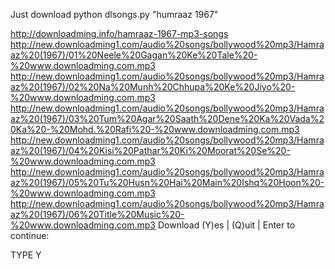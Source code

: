 Just download 
python dlsongs.py  "humraaz 1967"

http://downloadming.info/hamraaz-1967-mp3-songs
        http://new.downloadming1.com/audio%20songs/bollywood%20mp3/Hamraaz%20(1967)/01%20Neele%20Gagan%20Ke%20Tale%20-%20www.downloadming.com.mp3
        http://new.downloadming1.com/audio%20songs/bollywood%20mp3/Hamraaz%20(1967)/02%20Na%20Munh%20Chhupa%20Ke%20Jiyo%20-%20www.downloadming.com.mp3
        http://new.downloadming1.com/audio%20songs/bollywood%20mp3/Hamraaz%20(1967)/03%20Tum%20Agar%20Saath%20Dene%20Ka%20Vada%20Ka%20-%20Mohd.%20Rafi%20-%20www.downloadming.com.mp3
        http://new.downloadming1.com/audio%20songs/bollywood%20mp3/Hamraaz%20(1967)/04%20Kisi%20Pathar%20Ki%20Moorat%20Se%20-%20www.downloadming.com.mp3
        http://new.downloadming1.com/audio%20songs/bollywood%20mp3/Hamraaz%20(1967)/05%20Tu%20Husn%20Hai%20Main%20Ishq%20Hoon%20-%20www.downloadming.com.mp3
        http://new.downloadming1.com/audio%20songs/bollywood%20mp3/Hamraaz%20(1967)/06%20Title%20Music%20-%20www.downloadming.com.mp3
Download (Y)es | (Q)uit | Enter to continue:

TYPE Y

